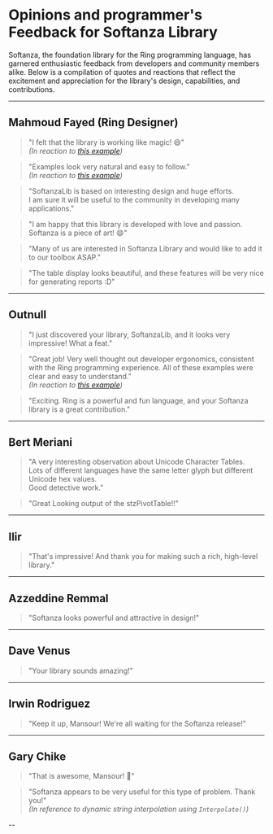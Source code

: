 # Opinions and programmer's Feedback for Softanza Library

Softanza, the foundation library for the Ring programming language, has garnered enthusiastic feedback from developers and community members alike. Below is a compilation of quotes and reactions that reflect the excitement and appreciation for the library's design, capabilities, and contributions.

---

## Mahmoud Fayed (Ring Designer)

> "I felt that the library is working like magic! 😄"  
> *(In reaction to [this example](https://bit.ly/3wiI61G))*

> "Examples look very natural and easy to follow."  
> *(In reaction to [this example](https://bit.ly/3LbJVC0))*

> "SoftanzaLib is based on interesting design and huge efforts.  
> I am sure it will be useful to the community in developing many applications."

> "I am happy that this library is developed with love and passion.  
> Softanza is a piece of art! 😄"

> "Many of us are interested in Softanza Library and would like to add it to our toolbox ASAP."

> "The table display looks beautiful, and these features will be very nice for generating reports :D"

---

## Outnull

> "I just discovered your library, SoftanzaLib, and it looks very impressive! What a feat."

> "Great job! Very well thought out developer ergonomics, consistent with the Ring programming experience. All of these examples were clear and easy to understand."  
> *(In reaction to [this example](https://bit.ly/3MRTs2e))*

> "Exciting. Ring is a powerful and fun language, and your Softanza library is a great contribution."

---

## Bert Meriani

> "A very interesting observation about Unicode Character Tables.  
> Lots of different languages have the same letter glyph but different Unicode hex values.  
> Good detective work."

> "Great Looking output of the stzPivotTable!!"

---

## Ilir

> "That's impressive! And thank you for making such a rich, high-level library."

---

## Azzeddine Remmal

> "Softanza looks powerful and attractive in design!"

---

## Dave Venus

> "Your library sounds amazing!"

---

## Irwin Rodriguez

> "Keep it up, Mansour! We're all waiting for the Softanza release!"

---

## Gary Chike

> "That is awesome, Mansour! 🚀"

> "Softanza appears to be very useful for this type of problem. Thank you!"  
> *(In reference to dynamic string interpolation using `Interpolate()`)*

--


